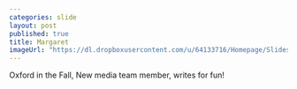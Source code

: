 ```yaml
---
categories: slide
layout: post
published: true
title: Margaret
imageUrl: "https://dl.dropboxusercontent.com/u/64133716/Homepage/Slides/margaret.jpg"
---
```


Oxford in the Fall, New media team member, writes for fun!
